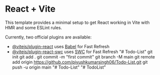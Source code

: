 # React + Vite

This template provides a minimal setup to get React working in Vite with HMR and some ESLint rules.

Currently, two official plugins are available:

- [@vitejs/plugin-react](https://github.com/vitejs/vite-plugin-react/blob/main/packages/plugin-react/README.md) uses [Babel](https://babeljs.io/) for Fast Refresh
- [@vitejs/plugin-react-swc](https://github.com/vitejs/vite-plugin-react-swc) uses [SWC](https://swc.rs/) for Fast Refresh
"# Todo-List"   git init git add . git commit -m "first commit" git branch -M main git remote add origin https://github.com/piyushkumarsingh06/Todo-List.git git push -u origin main
"# Todo-List" 
"# TodoList" 
